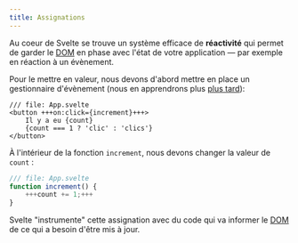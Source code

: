```yaml
---
title: Assignations
---
```


Au coeur de Svelte se trouve un système efficace de **réactivité** qui permet de garder le <span class="vo">[DOM](SVELTE_SITE_URL/docs/web#dom)</span> en phase avec l'état de votre application — par exemple en réaction à un évènement.

Pour le mettre en valeur, nous devons d'abord mettre en place un gestionnaire d'évènement (nous en apprendrons plus [plus tard](/tutorial/dom-events)):

```svelte
/// file: App.svelte
<button +++on:click={increment}+++>
	Il y a eu {count}
	{count === 1 ? 'clic' : 'clics'}
</button>
```

À l'intérieur de la fonction `increment`, nous devons changer la valeur de `count` :

```js
/// file: App.svelte
function increment() {
	+++count += 1;+++
}
```

Svelte "instrumente" cette assignation avec du code qui va informer le <span class="vo">[DOM](SVELTE_SITE_URL/docs/web#dom)</span> de ce qui a besoin d'être mis à jour.
